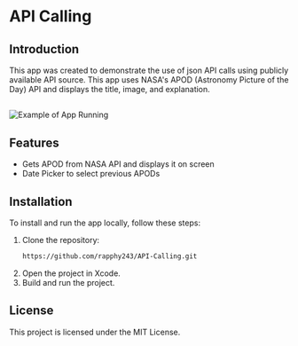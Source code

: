 # API Calling

## Introduction
This app was created to demonstrate the use of json API calls using publicly available API source. This app uses NASA's APOD (Astronomy Picture of the Day) API and displays the title, image, and explanation.
##
![Example of App Running](https://i.rap.ph/example-DeE4nHA0.gif)

## Features
- Gets APOD from NASA API and displays it on screen
- Date Picker to select previous APODs


## Installation
To install and run the app locally, follow these steps:
1. Clone the repository:
   ```bash
   https://github.com/rapphy243/API-Calling.git
   ```
2. Open the project in Xcode.
3. Build and run the project.

## License
This project is licensed under the MIT License.
